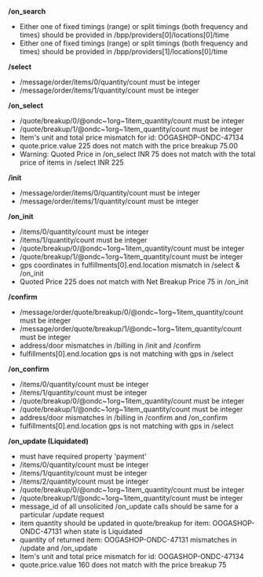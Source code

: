 **/on_search**
- Either one of fixed timings (range) or split timings (both frequency and times) should be provided in /bpp/providers[0]/locations[0]/time
- Either one of fixed timings (range) or split timings (both frequency and times) should be provided in /bpp/providers[1]/locations[0]/time

**/select**
- /message/order/items/0/quantity/count must be integer
- /message/order/items/1/quantity/count must be integer

**/on_select**
- /quote/breakup/0/@ondc~1org~1item_quantity/count must be integer
- /quote/breakup/1/@ondc~1org~1item_quantity/count must be integer
- Item's unit and total price mismatch for id: OOGASHOP-ONDC-47134
- quote.price.value 225 does not match with the price breakup 75.00
- Warning: Quoted Price in /on_select INR 75 does not match with the total price of items in /select INR 225

**/init**
- /message/order/items/0/quantity/count must be integer
- /message/order/items/1/quantity/count must be integer

**/on_init**
- /items/0/quantity/count must be integer
- /items/1/quantity/count must be integer
- /quote/breakup/0/@ondc~1org~1item_quantity/count must be integer
- /quote/breakup/1/@ondc~1org~1item_quantity/count must be integer
- gps coordinates in fulfillments[0].end.location mismatch in /select & /on_init
- Quoted Price 225 does not match with Net Breakup Price 75 in /on_init

**/confirm**
- /message/order/quote/breakup/0/@ondc~1org~1item_quantity/count must be integer
- /message/order/quote/breakup/1/@ondc~1org~1item_quantity/count must be integer
- address/door mismatches in /billing in /init and /confirm
- fulfillments[0].end.location gps is not matching with gps in /select

**/on_confirm**
- /items/0/quantity/count must be integer
- /items/1/quantity/count must be integer
- /quote/breakup/0/@ondc~1org~1item_quantity/count must be integer
- /quote/breakup/1/@ondc~1org~1item_quantity/count must be integer
- address/door mismatches in /billing in /confirm and /on_confirm
- fulfillments[0].end.location gps is not matching with gps in /select

**/on_update (Liquidated)**
-  must have required property 'payment'
- /items/0/quantity/count must be integer
- /items/1/quantity/count must be integer
- /items/2/quantity/count must be integer
- /quote/breakup/0/@ondc~1org~1item_quantity/count must be integer
- /quote/breakup/1/@ondc~1org~1item_quantity/count must be integer
- message_id of all unsolicited /on_update calls should be same for a particular /update request
- item quantity should be updated in quote/breakup for item: OOGASHOP-ONDC-47131 when state is Liquidated
- quantity of returned item: OOGASHOP-ONDC-47131 mismatches in /update and /on_update
- Item's unit and total price mismatch for id: OOGASHOP-ONDC-47134
- quote.price.value 160 does not match with the price breakup 75

